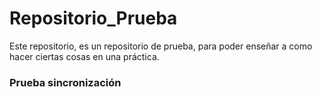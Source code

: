 # Repositorio_Prueba
Este repositorio, es un repositorio de prueba, para poder enseñar a como hacer ciertas cosas en una práctica.
### Prueba sincronización